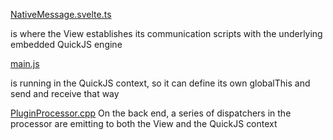 [NativeMessage.svelte.ts](src%2Flib%2FNativeMessage.svelte.ts)

is where the View establishes its communication scripts with the underlying embedded QuickJS engine

[main.js](dsp%2Fmain.js)

is running in the QuickJS context, so it can define its own globalThis and send and receive that way

[PluginProcessor.cpp](native%2FPluginProcessor.cpp)
On the back end, a series of dispatchers in the processor are emitting to both the View and the QuickJS context